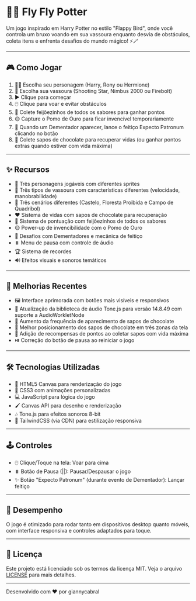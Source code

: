
# 🧹✨ Fly Fly Potter

Um jogo inspirado em Harry Potter no estilo "Flappy Bird", onde você controla um bruxo voando em sua vassoura enquanto desvia de obstáculos, coleta itens e enfrenta desafios do mundo mágico! ⚡️🪄

---

## 🎮 Como Jogar

1. 👦👧 Escolha seu personagem (Harry, Rony ou Hermione)
2. 🧹 Escolha sua vassoura (Shooting Star, Nimbus 2000 ou Firebolt)
3. ▶️ Clique para começar
4. 🖱️ Clique para voar e evitar obstáculos
5. 🍬 Colete feijõezinhos de todos os sabores para ganhar pontos
6. 🟡 Capture o Pomo de Ouro para ficar invencível temporariamente
7. 👻 Quando um Dementador aparecer, lance o feitiço Expecto Patronum clicando no botão
8. 🐸 Colete sapos de chocolate para recuperar vidas (ou ganhar pontos extras quando estiver com vida máxima)

---

## ✨ Recursos

- 👤 Três personagens jogáveis com diferentes sprites
- 🧹 Três tipos de vassoura com características diferentes (velocidade, manobrabilidade)
- 🏰 Três cenários diferentes (Castelo, Floresta Proibida e Campo de Quadribol)
- ❤️ Sistema de vidas com sapos de chocolate para recuperação
- 🍬 Sistema de pontuação com feijõezinhos de todos os sabores
- 🟡 Power-up de invencibilidade com o Pomo de Ouro
- 👻 Desafios com Dementadores e mecânica de feitiço
- ⏸️ Menu de pausa com controle de áudio
- 🏆 Sistema de recordes
- 🔊 Efeitos visuais e sonoros temáticos

---

## 🚀 Melhorias Recentes

- 🖼️ Interface aprimorada com botões mais visíveis e responsivos
- 🎵 Atualização da biblioteca de áudio Tone.js para versão 14.8.49 com suporte a AudioWorkletNode
- 🐸 Aumento da frequência de aparecimento de sapos de chocolate
- 📍 Melhor posicionamento dos sapos de chocolate em três zonas da tela
- 🎁 Adição de recompensas de pontos ao coletar sapos com vida máxima
- ⏯️ Correção do botão de pausa ao reiniciar o jogo

---

## 🛠️ Tecnologias Utilizadas

- 🎨 HTML5 Canvas para renderização do jogo
- 💅 CSS3 com animações personalizadas
- 💻 JavaScript para lógica do jogo
- 🖌️ Canvas API para desenho e renderização
- 🎶 Tone.js para efeitos sonoros 8-bit
- 🌈 TailwindCSS (via CDN) para estilização responsiva

---

## 🕹️ Controles

- 🖱️ Clique/Toque na tela: Voar para cima
- ⏸️ Botão de Pausa (||): Pausar/Despausar o jogo
- ✨ Botão "Expecto Patronum" (durante evento de Dementador): Lançar feitiço

---

## 📱 Desempenho

O jogo é otimizado para rodar tanto em dispositivos desktop quanto móveis, com interface responsiva e controles adaptados para toque.

---

## 📝 Licença

Este projeto está licenciado sob os termos da licença MIT. Veja o arquivo [LICENSE](LICENSE) para mais detalhes.

---

Desenvolvido com ❤️ por giannycabral